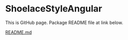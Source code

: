 # ShoelaceStyleAngular

This is GitHub page. Package README file at link below.

[README.md](/blob/master/projects/shoelace-style-angular/)
